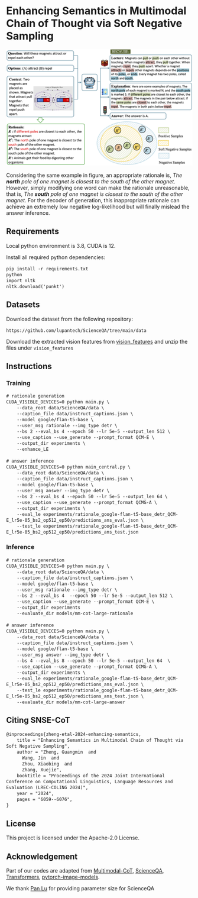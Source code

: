 # Enhancing Semantics in Multimodal Chain of Thought via Soft Negative Sampling

![](figure_1.png)

Considering the same example in figure, an appropriate rationale is, *The **north** pole of one magnet is closest to the south of the other magnet*. However, simply modifying one word can make the rationale unreasonable, that is, *The **south** pole of one magnet is closest to the south of the other magnet*. For the decoder of generation, this inappropriate rationale can achieve an extremely low negative log-likelihood but will finally mislead the answer inference. 

## Requirements

Local python environment is 3.8, CUDA is 12.

Install all required python dependencies:
```
pip install -r requirements.txt
python
import nltk
nltk.download('punkt')
```

## Datasets

Download the dataset from the following repository:

```
https://github.com/lupantech/ScienceQA/tree/main/data
```

Download the extracted vision features from [vision_features](https://drive.google.com/file/d/13B0hc_F_45-UlqPLKSgRz-ALtFQ8kIJr/view?usp=share_link) and unzip the files under `vision_features`

## Instructions

### Training 
```
# rationale generation
CUDA_VISIBLE_DEVICES=0 python main.py \
    --data_root data/ScienceQA/data \
    --caption_file data/instruct_captions.json \
    --model google/flan-t5-base \
    --user_msg rationale --img_type detr \
    --bs 2 --eval_bs 4 --epoch 50 --lr 5e-5 --output_len 512 \
    --use_caption --use_generate --prompt_format QCM-E \
    --output_dir experiments \
    --enhance_LE

# answer inference
CUDA_VISIBLE_DEVICES=0 python main_central.py \
    --data_root data/ScienceQA/data \
    --caption_file data/instruct_captions.json \
    --model google/flan-t5-base \
    --user_msg answer --img_type detr \
    --bs 2 --eval_bs 4 --epoch 50 --lr 5e-5 --output_len 64 \
    --use_caption --use_generate --prompt_format QCMG-A \
    --output_dir experiments \
    --eval_le experiments/rationale_google-flan-t5-base_detr_QCM-E_lr5e-05_bs2_op512_ep50/predictions_ans_eval.json \
    --test_le experiments/rationale_google-flan-t5-base_detr_QCM-E_lr5e-05_bs2_op512_ep50/predictions_ans_test.json
```

### Inference 

```
# rationale generation
CUDA_VISIBLE_DEVICES=0 python main.py \
    --data_root data/ScienceQA/data \
    --caption_file data/instruct_captions.json \
    --model google/flan-t5-base \
    --user_msg rationale --img_type detr \
    --bs 2 --eval_bs 4  --epoch 50 --lr 5e-5 --output_len 512 \
    --use_caption --use_generate --prompt_format QCM-E \
    --output_dir experiments
    --evaluate_dir models/mm-cot-large-rationale

# answer inference
CUDA_VISIBLE_DEVICES=0 python main.py \
    --data_root data/ScienceQA/data \
    --caption_file data/instruct_captions.json \
    --model google/flan-t5-base \
    --user_msg answer --img_type detr \
    --bs 4 --eval_bs 8 --epoch 50 --lr 5e-5 --output_len 64  \
    --use_caption --use_generate --prompt_format QCMG-A \
    --output_dir experiments \
    --eval_le experiments/rationale_google-flan-t5-base_detr_QCM-E_lr5e-05_bs2_op512_ep50/predictions_ans_eval.json \
    --test_le experiments/rationale_google-flan-t5-base_detr_QCM-E_lr5e-05_bs2_op512_ep50/predictions_ans_test.json \
    --evaluate_dir models/mm-cot-large-answer
```

## Citing SNSE-CoT

```
@inproceedings{zheng-etal-2024-enhancing-semantics,
    title = "Enhancing Semantics in Multimodal Chain of Thought via Soft Negative Sampling",
    author = "Zheng, Guangmin  and
      Wang, Jin  and
      Zhou, Xiaobing  and
      Zhang, Xuejie",
    booktitle = "Proceedings of the 2024 Joint International Conference on Computational Linguistics, Language Resources and Evaluation (LREC-COLING 2024)",
    year = "2024",
    pages = "6059--6076",
}
```

## License

This project is licensed under the Apache-2.0 License.

## Acknowledgement
Part of our codes are adapted from [Multimodal-CoT](https://github.com/amazon-science/mm-cot), [ScienceQA](https://github.com/lupantech/ScienceQA), [Transformers](https://github.com/huggingface/transformers), [pytorch-image-models](https://github.com/huggingface/pytorch-image-models).

We thank [Pan Lu](https://lupantech.github.io/) for providing parameter size for ScienceQA
